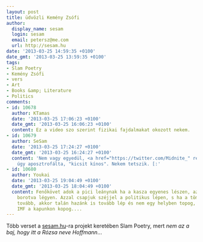 ```yaml
---
layout: post
title: üdvözli Kemény Zsófi
author:
  display_name: sesam
  login: sesam
  email: petersz@me.com
  url: http://sesam.hu
date: '2013-03-25 14:59:35 +0100'
date_gmt: '2013-03-25 13:59:35 +0100'
tags:
- Slam Poetry
- Kemény Zsófi
- vers
- Art
- Books &amp; Literature
- Politics
comments:
- id: 10678
  author: KTamas
  date: '2013-03-25 17:06:23 +0100'
  date_gmt: '2013-03-25 16:06:23 +0100'
  content: Ez a video szo szerint fizikai fajdalmakat okozott nekem.
- id: 10679
  author: SeSam
  date: '2013-03-25 17:24:27 +0100'
  date_gmt: '2013-03-25 16:24:27 +0100'
  content: 'Nem vagy egyedül, <a href="https://twitter.com/Midnite_" rel="nofollow">@Midnite_</a>
    úgy aposztrofálta, "kicsit kínos". Nekem tetszik. [:'
- id: 10680
  author: Youkai
  date: '2013-03-25 19:04:49 +0100'
  date_gmt: '2013-03-25 18:04:49 +0100'
  content: Fenőkövet adok a pici leánynak ha a kasza egyenes lészen, az éle pedig
    borotva légyen. Azzal csapjuk széjjel a politikus lépen, s ha a tömeg nem lépen
    tovább, akkor talán hazánk is tovább lép és nem egy helyben topog, miközben az
    IMF a kapunkon kopog....
---
```


Több verset a [sesam.hu](http://sesam.hu)-ra projekt keretében Slam Poetry, mert _nem az a baj, hogy itt a Rózsa neve Hoffmann_...
